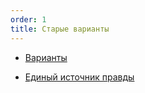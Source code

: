 ```yaml
---
order: 1
title: Старые варианты
---
```


-  [Варианты](./../../../../backlog/new_article_0/variants.md)

-  [Единый источник правды](./../../../../backlog/new_article_0/include.md)